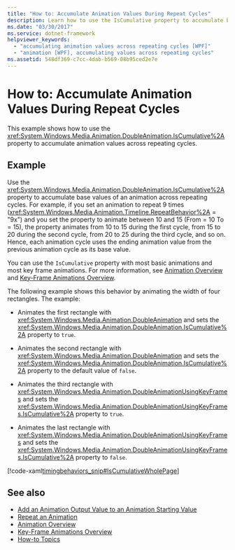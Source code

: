 ```yaml
---
title: "How to: Accumulate Animation Values During Repeat Cycles"
description: Learn how to use the IsCumulative property to accumulate base values of an animation across repeating cycles.
ms.date: "03/30/2017"
ms.service: dotnet-framework
helpviewer_keywords: 
  - "accumulating animation values across repeating cycles [WPF]"
  - "animation [WPF], accumulating values across repeating cycles"
ms.assetid: 548df369-c7cc-4dab-b569-08b95ced2e7e
---
```

# How to: Accumulate Animation Values During Repeat Cycles

This example shows how to use the <xref:System.Windows.Media.Animation.DoubleAnimation.IsCumulative%2A> property to accumulate animation values across repeating cycles.

## Example

Use the <xref:System.Windows.Media.Animation.DoubleAnimation.IsCumulative%2A> property to accumulate base values of an animation across repeating cycles. For example, if you set an animation to repeat 9 times (<xref:System.Windows.Media.Animation.Timeline.RepeatBehavior%2A> = "9x") and you set the property to animate between 10 and 15 (From = 10 To = 15), the property animates from 10 to 15 during the first cycle, from 15 to 20 during the second cycle, from 20 to 25 during the third cycle, and so on. Hence, each animation cycle uses the ending animation value from the previous animation cycle as its base value.

You can use the `IsCumulative` property with most basic animations and most key frame animations. For more information, see [Animation Overview](animation-overview.md) and [Key-Frame Animations Overview](key-frame-animations-overview.md).

The following example shows this behavior by animating the width of four rectangles. The example:

- Animates the first rectangle with <xref:System.Windows.Media.Animation.DoubleAnimation> and sets the <xref:System.Windows.Media.Animation.DoubleAnimation.IsCumulative%2A> property to `true`.

- Animates the second rectangle with <xref:System.Windows.Media.Animation.DoubleAnimation> and sets the <xref:System.Windows.Media.Animation.DoubleAnimation.IsCumulative%2A> property to the default value of `false`.

- Animates the third rectangle with <xref:System.Windows.Media.Animation.DoubleAnimationUsingKeyFrames> and sets the <xref:System.Windows.Media.Animation.DoubleAnimationUsingKeyFrames.IsCumulative%2A> property to `true`.

- Animates the last rectangle with <xref:System.Windows.Media.Animation.DoubleAnimationUsingKeyFrames> and sets the <xref:System.Windows.Media.Animation.DoubleAnimationUsingKeyFrames.IsCumulative%2A> property to `false`.

[!code-xaml[timingbehaviors_snip#IsCumulativeWholePage](~/samples/snippets/csharp/VS_Snippets_Wpf/timingbehaviors_snip/CSharp/IsCumulativeExample.xaml#iscumulativewholepage)]

## See also

- [Add an Animation Output Value to an Animation Starting Value](how-to-add-an-animation-output-value-to-an-animation-starting-value.md)
- [Repeat an Animation](how-to-repeat-an-animation.md)
- [Animation Overview](animation-overview.md)
- [Key-Frame Animations Overview](key-frame-animations-overview.md)
- [How-to Topics](animation-and-timing-how-to-topics.md)
